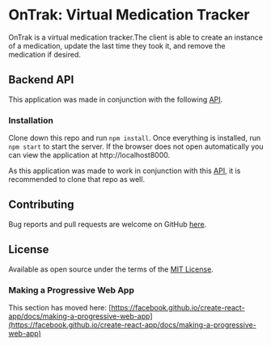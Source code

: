 #  OnTrak: Virtual Medication Tracker

OnTrak is a virtual medication tracker.The client is able to create an instance of a medication, update the last time they took it, and remove the medication if desired. 

## Backend API

This application was made in conjunction with the following [API](https://github.com/andresanunezt/medication-tracker-backend).


### Installation
 Clone down this repo and run `npm install`.
Once everything is installed, run `npm start` to start the server. If the browser does not open automatically you can view the application at http://localhost8000.

As this application was made to work in conjunction with this  [API](https://github.com/andresanunezt/medication-tracker-backend), it is recommended to clone that repo as well. 



## Contributing
Bug reports and pull requests are welcome on GitHub [here](https://github.com/andresanunezt/medication-tracker-frontend/pulls).

## License

Available as open source under the terms of the [MIT License](https://opensource.org/licenses/MIT).





### Making a Progressive Web App

This section has moved here: [https://facebook.github.io/create-react-app/docs/making-a-progressive-web-app](https://facebook.github.io/create-react-app/docs/making-a-progressive-web-app)




